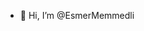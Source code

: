 - 👋 Hi, I’m @EsmerMemmedli

<!---
EsmerMemmedli/EsmerMemmedli is a ✨ special ✨ repository because its `README.md` (this file) appears on your GitHub profile.
You can click the Preview link to take a look at your changes.
--->
